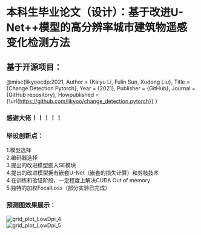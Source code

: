 # 本科生毕业论文（设计）：基于改进U-Net++模型的高分辨率城市建筑物遥感变化检测方法
## 基于开源项目：
@misc{likyoocdp:2021,
  Author = {Kaiyu Li, Fulin Sun, Xudong Liu},
  Title = {Change Detection Pytorch},
  Year = {2021},
  Publisher = {GitHub},
  Journal = {GitHub repository},
  Howpublished = {\url{https://github.com/likyoo/change_detection.pytorch}}
}
### 感谢大佬！！！！！
### 毕设创新点：
1.模型选择<br>
2.编码器选择<br>
3.提出的改进模型嵌入SE模块<br>
4.提出的改进模型拥有嵌套U-Net（嵌套的损失计算）和剪枝技术<br>
4.在训练和验证阶段，一定程度上解决CUDA Out of memory<br>
5.独特的加权FocalLoss（部分实验已完成）<br>
### 预测图效果展示：
![grid_plot_LowDpi_4](https://github.com/ZhouVactorFrank/graduation-design/assets/97760147/597d0c52-7b30-4546-b59c-cf2e05fa3c2a)<br>
![grid_plot_LowDpi_5](https://github.com/ZhouVactorFrank/graduation-design/assets/97760147/ae489033-a41d-4f00-a415-016ddc11118b)



